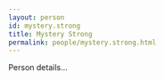 ```yaml
---
layout: person
id: mystery.strong
title: Mystery Strong
permalink: people/mystery.strong.html
---
```


Person details...